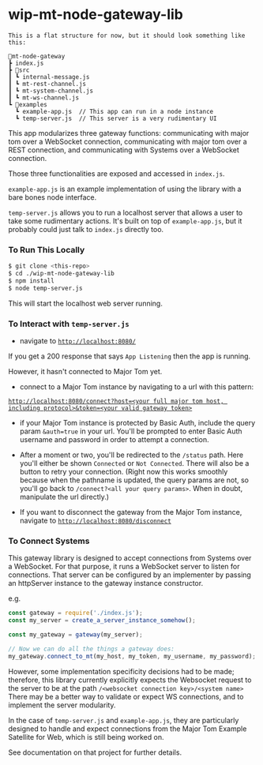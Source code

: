 # wip-mt-node-gateway-lib
```
This is a flat structure for now, but it should look something like this:

📁mt-node-gateway
┣ index.js
┣ 📁src
┃ ┗ internal-message.js
┃ ┗ mt-rest-channel.js
┃ ┗ mt-system-channel.js
┃ ┗ mt-ws-channel.js
┗ 📁examples
  ┗ example-app.js  // This app can run in a node instance
  ┗ temp-server.js  // This server is a very rudimentary UI
```

This app modularizes three gateway functions: communicating with major tom over a WebSocket connection, communicating with major tom over a REST connection, and communicating with Systems over a WebSocket connection.

Those three functionalities are exposed and accessed in `index.js`.

`example-app.js` is an example implementation of using the library with a bare bones node interface.

`temp-server.js` allows you to run a localhost server that allows a user to take some rudimentary actions.  It's built on top of `example-app.js`, but it probably could just talk to `index.js` directly too.

### To Run This Locally

```sh
$ git clone <this-repo>
$ cd ./wip-mt-node-gateway-lib
$ npm install
$ node temp-server.js
```

This will start the localhost web server running.

### To Interact with `temp-server.js`

* navigate to [`http://localhost:8080/`](http://localhost:8080)

If you get a 200 response that says `App Listening` then the app is running.

However, it hasn't connected to Major Tom yet.

* connect to a Major Tom instance by navigating to a url with this pattern:

[`http://localhost:8080/connect?host=<your full major tom host, including protocol>&token=<your valid gateway token>`](http://localhost:8080/status)

* if your Major Tom instance is protected by Basic Auth, include the query param `&auth=true` in your url.  You'll be prompted to enter Basic Auth username and password in order to attempt a connection.

* After a moment or two, you'll be redirected to the `/status` path.  Here you'll either be shown `Connected` or `Not Connected`.  There will also be a button to retry your connection.  (Right now this works smoothly because when the pathname is updated, the query params are not, so you'll go back to `/connect?<all your query params>`.  When in doubt, manipulate the url directly.)

* If you want to disconnect the gateway from the Major Tom instance, navigate to [`http://localhost:8080/disconnect`](http://localhost:8080/disconnect)

### To Connect Systems

This gateway library is designed to accept connections from Systems over a WebSocket. For that purpose, it runs a WebSocket server to listen for connections.  That server can be configured by an implementer by passing an httpServer instance to the gateway instance constructor.

e.g.
```js
const gateway = require('./index.js');
const my_server = create_a_server_instance_somehow();

const my_gateway = gateway(my_server);

// Now we can do all the things a gateway does:
my_gateway.connect_to_mt(my_host, my_token, my_username, my_password);  // etc.

```

However, some implementation specificity decisions had to be made; therefore, this library currently explicitly expects the Websocket request to the server to be at the path `/<websocket connection key>/<system name>` There may be a better way to validate or expect WS connections, and to implement the server modularity.

In the case of `temp-server.js` and `example-app.js`, they are particularly designed to handle and expect connections from the Major Tom Example Satellite for Web, which is still being worked on.

See documentation on that project for further details.
